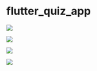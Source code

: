 # flutter_quiz_app
![](https://i.imgur.com/O0OWVKT.png)

![](https://i.imgur.com/xD5DKN7.png)

![](https://i.imgur.com/pUKf49A.png)

![](https://i.imgur.com/T9ogcjj.png)

